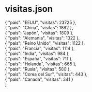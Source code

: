 # visitas.json
	
{	"pais":	"EEUU",	"visitas":	23725	},	
{	"pais":	"China",	"visitas":	1882	},	
{	"pais":	"Japón",	"visitas":	1809	},	
{	"pais":	"Alemania",	"visitas":	1322	},	
{	"pais":	"Reino	Unido",	"visitas":	1122	},	
{	"pais":	"Francia",	"visitas":	1114	},	
{	"pais":	"India",	"visitas":	984	},	
{	"pais":	"España",	"visitas":	711	},	
{	"pais":	"Holanda",	"visitas":	665	},	
{	"pais":	"Rusia",	"visitas":	580	},	
{	"pais":	"Corea	del	Sur",	"visitas":	443	},	
{	"pais":	"Canadá",	"visitas":	341	}		
]
